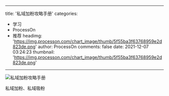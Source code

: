 
---
title: '私域加粉攻略手册'
categories: 
 - 学习
 - ProcessOn
 - 推荐
headimg: 'https://img.processon.com/chart_image/thumb/5f55ba3f63768959e2d823de.png'
author: ProcessOn
comments: false
date: 2021-12-07 03:24:23
thumbnail: 'https://img.processon.com/chart_image/thumb/5f55ba3f63768959e2d823de.png'
---

<div>   
<img class="thumb" alt="私域加粉攻略手册" src="https://img.processon.com/chart_image/thumb/5f55ba3f63768959e2d823de.png" referrerpolicy="no-referrer">
<p>私域加粉、私域吸粉</p>  
</div>
            